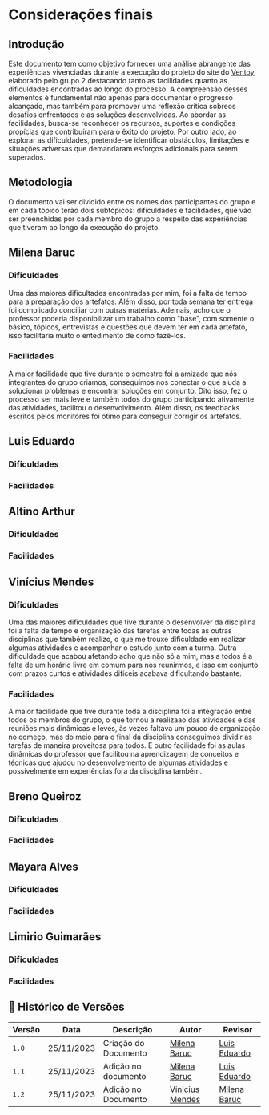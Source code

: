 # Considerações finais

## Introdução

Este documento tem como objetivo fornecer uma análise abrangente das experiências vivenciadas durante a execução do projeto do site do [Ventoy](https://github.com/Interacao-Humano-Computador/2023.2-Ventoy#readme), elaborado pelo grupo 2 destacando tanto as facilidades quanto as dificuldades encontradas ao longo do processo. A compreensão desses elementos é fundamental não apenas para documentar o progresso alcançado, mas também para promover uma reflexão crítica sobreos desafios enfrentados e as soluções desenvolvidas. Ao abordar as facilidades, busca-se reconhecer os recursos, suportes e condições propícias que contribuíram para o êxito do projeto. Por outro lado, ao explorar as dificuldades, pretende-se identificar obstáculos, limitações e situações adversas que demandaram esforços adicionais para serem superados.

## Metodologia

O documento vai ser dividido entre os nomes dos participantes do grupo e em cada tópico terão dois subtópicos: dificuldades e facilidades, que vão ser preenchidas por cada membro do grupo a respeito das experiências que tiveram ao longo da execução do projeto.

## Milena Baruc

### Dificuldades

Uma das maiores dificultades encontradas por mim, foi a falta de tempo para a preparação dos artefatos. Além disso, por toda semana ter entrega foi complicado conciliar com outras matérias. Ademais, acho que o professor poderia disponibilizar um trabalho como "base", com somente o básico, tópicos, entrevistas e questões que devem ter em cada artefato, isso facilitaria muito o entedimento de como fazê-los. 

### Facilidades

A maior facilidade que tive durante o semestre foi a amizade que nós integrantes do grupo criamos, conseguimos nos conectar o que ajuda a solucionar problemas e encontrar soluções em conjunto. Dito isso, fez o processo ser mais leve e também todos do grupo participando ativamente das atividades, facilitou o desenvolvimento. Além disso, os feedbacks escritos pelos monitores foi ótimo para conseguir corrigir os artefatos.

## Luis Eduardo

### Dificuldades

### Facilidades


## Altino Arthur

### Dificuldades

### Facilidades


## Vinícius Mendes

### Dificuldades

Uma das maiores dificuldades que tive durante o desenvolver da disciplina foi a falta de tempo e organização das tarefas entre todas as outras disciplinas que também realizo, o que me trouxe dificuldade em realizar algumas atividades e acompanhar o estudo junto com a turma. Outra dificuldade que acabou afetando acho que não só a mim, mas a todos é a falta de um horário livre em comum para nos reunirmos, e isso em conjunto com prazos curtos e atividades difíceis acabava dificultando bastante.

### Facilidades

A maior facilidade que tive durante toda a disciplina foi a integração entre todos os membros do grupo, o que tornou a realizaao das atividades e das reuniões mais dinâmicas e leves, às vezes faltava um pouco de organização no começo, mas do meio para o final da disciplina conseguimos dividir as tarefas de maneira proveitosa para todos. E outro facilidade foi as aulas dinâmicas do professor que facilitou na aprendizagem de conceitos e técnicas que ajudou no desenvolvemento de algumas atividades e possívelmente em experiências fora da disciplina também.

## Breno Queiroz

### Dificuldades

### Facilidades


## Mayara Alves

### Dificuldades

### Facilidades


## Limirio Guimarães

### Dificuldades

### Facilidades


## 📑 Histórico de Versões

| Versão |    Data    |       Descrição      | Autor                                          |   Revisor                            |
| ------ | ---------- | -------------------- | ---------------------------------------------- | ---------------------------------- |
| `1.0`  | 25/11/2023 | Criação do Documento | [Milena Baruc](https://github.com/MilenaBaruc) | [Luis Eduardo](https://github.com/LuisMiranda10) |
| `1.1`  | 25/11/2023 | Adição no documento | [Milena Baruc](https://github.com/MilenaBaruc) | [Luis Eduardo](https://github.com/LuisMiranda10) |
| `1.2`  | 25/11/2023 | Adição no Documento | [Vinicius Mendes](https://github.com/yabamiah.png) | [Milena Baruc](https://github.com/MilenaBaruc) |

